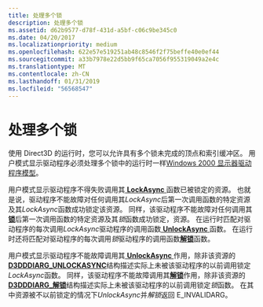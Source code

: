 ```yaml
---
title: 处理多个锁
description: 处理多个锁
ms.assetid: d62b9577-d78f-431d-a5bf-c06c9be345c0
ms.date: 04/20/2017
ms.localizationpriority: medium
ms.openlocfilehash: 622e57e519251ab48c8546f2f75beffe40e0ef44
ms.sourcegitcommit: a33b7978e22d5bb9f65ca7056f955319049a2e4c
ms.translationtype: MT
ms.contentlocale: zh-CN
ms.lasthandoff: 01/31/2019
ms.locfileid: "56568547"
---
```

# <a name="handling-multiple-locks"></a>处理多个锁


使用 Direct3D 的运行时，您可以允许具有多个锁未完成的顶点和索引缓冲区。 用户模式显示驱动程序必须处理多个锁中的运行时一样[Windows 2000 显示器驱动程序模型](windows-2000-display-driver-model-design-guide.md)。

用户模式显示驱动程序不得失败调用其[ **LockAsync** ](https://msdn.microsoft.com/library/windows/hardware/ff568214)函数已被锁定的资源。 也就是说，驱动程序不能故障对任何调用其*LockAsync*后第一次调用函数的特定资源及其*LockAsync*函数成功锁定该资源。 同样，该驱动程序不能故障对任何调用其[**锁**](https://msdn.microsoft.com/library/windows/hardware/ff568213)后第一次调用函数的特定资源及其*锁*函数成功锁定，资源。 在运行时匹配对驱动程序的每次调用*LockAsync*驱动程序的调用函数[ **UnlockAsync** ](https://msdn.microsoft.com/library/windows/hardware/ff570105)函数。 在运行时还将匹配对驱动程序的每次调用*锁*驱动程序的调用函数[**解锁**](https://msdn.microsoft.com/library/windows/hardware/ff570104)函数。

用户模式显示驱动程序不能故障调用其[ **UnlockAsync** ](https://msdn.microsoft.com/library/windows/hardware/ff570105)作用，除非该资源的[ **D3DDDIARG\_UNLOCKASYNC**](https://msdn.microsoft.com/library/windows/hardware/ff543395)结构描述实际上未被该驱动程序的以前调用锁定*LockAsync*函数。 同样，该驱动程序不能故障调用其[**解锁**](https://msdn.microsoft.com/library/windows/hardware/ff570104)作用，除非该资源的[ **D3DDDIARG\_解锁**](https://msdn.microsoft.com/library/windows/hardware/ff543394)结构描述实际上未被该驱动程序的以前调用锁定*锁*函数。 在其中资源被不以前锁定的情况下*UnlockAsync*并*解锁*返回 E\_INVALIDARG。

 

 





